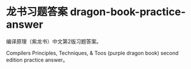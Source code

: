 # 龙书习题答案 dragon-book-practice-answer

编译原理（紫龙书）中文第2版习题答案。

Compilers Principles, Techniques, &amp; Toos (purple dragon book) second edition practice answer。

